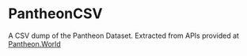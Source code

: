 # PantheonCSV
A CSV dump of the Pantheon Dataset. Extracted from APIs provided at [Pantheon.World](https://pantheon.world/) 
